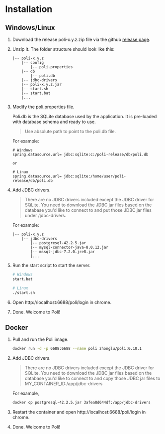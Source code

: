
# Installation

## Windows/Linux

1. Download the release poli-x.y.z.zip file via the github [release page](https://github.com/shzlw/poli/releases).
2. Unzip it. The folder structure should look like this:

    ```
    |-- poli-x.y.z
        |-- config
            |-- poli.properties
        |-- db
            |-- poli.db
        |-- jdbc-drivers
        |-- poli-x.y.z.jar
        |-- start.sh
        |-- start.bat
        |...
    ```

3. Modify the poli.properties file.

    Poli.db is the SQLite database used by the application. It is pre-loaded with database schema and ready to use.

    > Use absolute path to point to the poli.db file.

    For example:
    ```
    # Windows
    spring.datasource.url= jdbc:sqlite:c:/poli-release/db/poli.db

    or

    # Linux
    spring.datasource.url= jdbc:sqlite:/home/user/poli-release/db/poli.db
    ```

4. Add JDBC drivers.

    > There are no JDBC drivers included except the JDBC driver for SQLite. You need to download the JDBC jar files based on the database you'd like to connect to and put those JDBC jar files under /jdbc-drivers. 

    For example:
    ```
    |-- poli-x.y.z
        |-- jdbc-drivers
            |-- postgresql-42.2.5.jar
            |-- mysql-connector-java-8.0.12.jar
            |-- mssql-jdbc-7.2.0.jre8.jar
            |...
    ```

5. Run the start script to start the server.

    ```bash
    # Windows
    start.bat

    # Linux
    ./start.sh
    ```

6. Open http://localhost:6688/poli/login in chrome.
7. Done. Welcome to Poli!

## Docker

1. Pull and run the Poli image.

    ```bash
    docker run -d -p 6688:6688 --name poli zhonglu/poli:0.10.1
    ```
2. Add JDBC drivers.

    > There are no JDBC drivers included except the JDBC driver for SQLite. You need to download the JDBC jar files based on the database you'd like to connect to and copy those JDBC jar files to MY_CONTAINER_ID:/app/jdbc-drivers

    For example,

    ```sh
    docker cp postgresql-42.2.5.jar 3afea8d644df:/app/jdbc-drivers
    ```

3. Restart the container and open http://localhost:6688/poli/login in chrome.
4. Done. Welcome to Poli!

